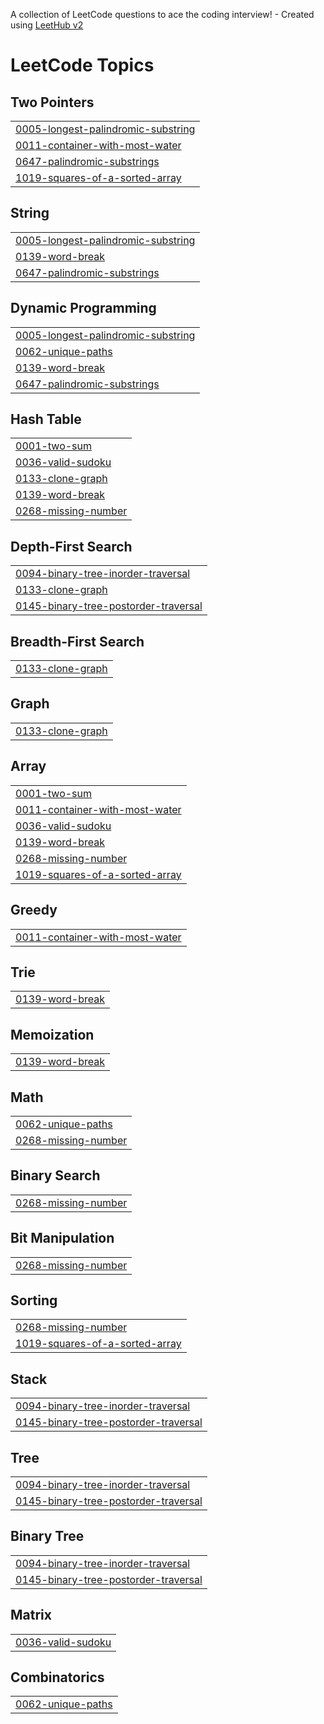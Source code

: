 A collection of LeetCode questions to ace the coding interview! - Created using [LeetHub v2](https://github.com/arunbhardwaj/LeetHub-2.0)
<!---LeetCode Topics Start-->
# LeetCode Topics
## Two Pointers
|  |
| ------- |
| [0005-longest-palindromic-substring](https://github.com/cabbagecongee/LeetCode/tree/master/0005-longest-palindromic-substring) |
| [0011-container-with-most-water](https://github.com/cabbagecongee/LeetCode/tree/master/0011-container-with-most-water) |
| [0647-palindromic-substrings](https://github.com/cabbagecongee/LeetCode/tree/master/0647-palindromic-substrings) |
| [1019-squares-of-a-sorted-array](https://github.com/cabbagecongee/LeetCode/tree/master/1019-squares-of-a-sorted-array) |
## String
|  |
| ------- |
| [0005-longest-palindromic-substring](https://github.com/cabbagecongee/LeetCode/tree/master/0005-longest-palindromic-substring) |
| [0139-word-break](https://github.com/cabbagecongee/LeetCode/tree/master/0139-word-break) |
| [0647-palindromic-substrings](https://github.com/cabbagecongee/LeetCode/tree/master/0647-palindromic-substrings) |
## Dynamic Programming
|  |
| ------- |
| [0005-longest-palindromic-substring](https://github.com/cabbagecongee/LeetCode/tree/master/0005-longest-palindromic-substring) |
| [0062-unique-paths](https://github.com/cabbagecongee/LeetCode/tree/master/0062-unique-paths) |
| [0139-word-break](https://github.com/cabbagecongee/LeetCode/tree/master/0139-word-break) |
| [0647-palindromic-substrings](https://github.com/cabbagecongee/LeetCode/tree/master/0647-palindromic-substrings) |
## Hash Table
|  |
| ------- |
| [0001-two-sum](https://github.com/cabbagecongee/LeetCode/tree/master/0001-two-sum) |
| [0036-valid-sudoku](https://github.com/cabbagecongee/LeetCode/tree/master/0036-valid-sudoku) |
| [0133-clone-graph](https://github.com/cabbagecongee/LeetCode/tree/master/0133-clone-graph) |
| [0139-word-break](https://github.com/cabbagecongee/LeetCode/tree/master/0139-word-break) |
| [0268-missing-number](https://github.com/cabbagecongee/LeetCode/tree/master/0268-missing-number) |
## Depth-First Search
|  |
| ------- |
| [0094-binary-tree-inorder-traversal](https://github.com/cabbagecongee/LeetCode/tree/master/0094-binary-tree-inorder-traversal) |
| [0133-clone-graph](https://github.com/cabbagecongee/LeetCode/tree/master/0133-clone-graph) |
| [0145-binary-tree-postorder-traversal](https://github.com/cabbagecongee/LeetCode/tree/master/0145-binary-tree-postorder-traversal) |
## Breadth-First Search
|  |
| ------- |
| [0133-clone-graph](https://github.com/cabbagecongee/LeetCode/tree/master/0133-clone-graph) |
## Graph
|  |
| ------- |
| [0133-clone-graph](https://github.com/cabbagecongee/LeetCode/tree/master/0133-clone-graph) |
## Array
|  |
| ------- |
| [0001-two-sum](https://github.com/cabbagecongee/LeetCode/tree/master/0001-two-sum) |
| [0011-container-with-most-water](https://github.com/cabbagecongee/LeetCode/tree/master/0011-container-with-most-water) |
| [0036-valid-sudoku](https://github.com/cabbagecongee/LeetCode/tree/master/0036-valid-sudoku) |
| [0139-word-break](https://github.com/cabbagecongee/LeetCode/tree/master/0139-word-break) |
| [0268-missing-number](https://github.com/cabbagecongee/LeetCode/tree/master/0268-missing-number) |
| [1019-squares-of-a-sorted-array](https://github.com/cabbagecongee/LeetCode/tree/master/1019-squares-of-a-sorted-array) |
## Greedy
|  |
| ------- |
| [0011-container-with-most-water](https://github.com/cabbagecongee/LeetCode/tree/master/0011-container-with-most-water) |
## Trie
|  |
| ------- |
| [0139-word-break](https://github.com/cabbagecongee/LeetCode/tree/master/0139-word-break) |
## Memoization
|  |
| ------- |
| [0139-word-break](https://github.com/cabbagecongee/LeetCode/tree/master/0139-word-break) |
## Math
|  |
| ------- |
| [0062-unique-paths](https://github.com/cabbagecongee/LeetCode/tree/master/0062-unique-paths) |
| [0268-missing-number](https://github.com/cabbagecongee/LeetCode/tree/master/0268-missing-number) |
## Binary Search
|  |
| ------- |
| [0268-missing-number](https://github.com/cabbagecongee/LeetCode/tree/master/0268-missing-number) |
## Bit Manipulation
|  |
| ------- |
| [0268-missing-number](https://github.com/cabbagecongee/LeetCode/tree/master/0268-missing-number) |
## Sorting
|  |
| ------- |
| [0268-missing-number](https://github.com/cabbagecongee/LeetCode/tree/master/0268-missing-number) |
| [1019-squares-of-a-sorted-array](https://github.com/cabbagecongee/LeetCode/tree/master/1019-squares-of-a-sorted-array) |
## Stack
|  |
| ------- |
| [0094-binary-tree-inorder-traversal](https://github.com/cabbagecongee/LeetCode/tree/master/0094-binary-tree-inorder-traversal) |
| [0145-binary-tree-postorder-traversal](https://github.com/cabbagecongee/LeetCode/tree/master/0145-binary-tree-postorder-traversal) |
## Tree
|  |
| ------- |
| [0094-binary-tree-inorder-traversal](https://github.com/cabbagecongee/LeetCode/tree/master/0094-binary-tree-inorder-traversal) |
| [0145-binary-tree-postorder-traversal](https://github.com/cabbagecongee/LeetCode/tree/master/0145-binary-tree-postorder-traversal) |
## Binary Tree
|  |
| ------- |
| [0094-binary-tree-inorder-traversal](https://github.com/cabbagecongee/LeetCode/tree/master/0094-binary-tree-inorder-traversal) |
| [0145-binary-tree-postorder-traversal](https://github.com/cabbagecongee/LeetCode/tree/master/0145-binary-tree-postorder-traversal) |
## Matrix
|  |
| ------- |
| [0036-valid-sudoku](https://github.com/cabbagecongee/LeetCode/tree/master/0036-valid-sudoku) |
## Combinatorics
|  |
| ------- |
| [0062-unique-paths](https://github.com/cabbagecongee/LeetCode/tree/master/0062-unique-paths) |
<!---LeetCode Topics End-->